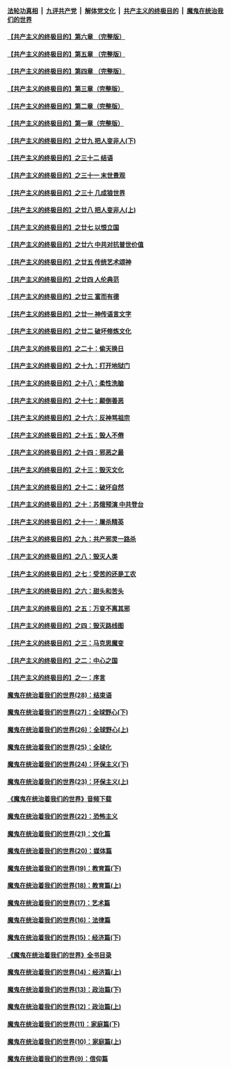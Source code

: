 ####  [法轮功真相](../../../../basic/blob/master/README.md?t=03110314) &nbsp;|&nbsp; [九评共产党](../../../../9ping.md/blob/master/README.md?t=03110314) &nbsp;|&nbsp; [解体党文化](../../../../jtdwh.md/blob/master/README.md?t=03110314)  &nbsp;|&nbsp; [共产主义的终极目的](../../../../gczydzjmd.md/blob/master/README.md?t=03110314) &nbsp;|&nbsp; [魔鬼在统治我们的世界](../../../../mgztzwmdsj.md/blob/master/README.md?t=03110314) 

#### [【共产主义的终极目的】第六章 （完整版）](../pages/nsc422/n11428913.md?t=03110314) 

#### [【共产主义的终极目的】第五章 （完整版）](../pages/nsc422/n11428912.md?t=03110314) 

#### [【共产主义的终极目的】第四章 （完整版）](../pages/nsc422/n11428907.md?t=03110314) 

#### [【共产主义的终极目的】第三章（完整版）](../pages/nsc422/n11428848.md?t=03110314) 

#### [【共产主义的终极目的】第二章（完整版）](../pages/nsc422/n11428831.md?t=03110314) 

#### [【共产主义的终极目的】第一章（完整版）](../pages/nsc422/n11417651.md?t=03110314) 

#### [【共产主义的终极目的】之廿九 把人变非人(下)](../pages/nsc422/n11344140.md?t=03110314) 

#### [【共产主义的终极目的】之三十二 结语](../pages/nsc422/n11360535.md?t=03110314) 

#### [【共产主义的终极目的】之三十一 末世景观](../pages/nsc422/n11351129.md?t=03110314) 

#### [【共产主义的终极目的】之三十 几成狼世界](../pages/nsc422/n11348280.md?t=03110314) 

#### [【共产主义的终极目的】之廿八 把人变非人(上)](../pages/nsc422/n11340492.md?t=03110314) 

#### [【共产主义的终极目的】之廿七 以恨立国](../pages/nsc422/n11336944.md?t=03110314) 

#### [【共产主义的终极目的】之廿六 中共对抗普世价值](../pages/nsc422/n11324785.md?t=03110314) 

#### [【共产主义的终极目的】之廿五 传统艺术颂神](../pages/nsc422/n11296396.md?t=03110314) 

#### [【共产主义的终极目的】之廿四 人伦典范](../pages/nsc422/n11296397.md?t=03110314) 

#### [【共产主义的终极目的】之廿三 富而有德](../pages/nsc422/n11283598.md?t=03110314) 

#### [【共产主义的终极目的】之廿一 神传语言文字](../pages/nsc422/n11263265.md?t=03110314) 

#### [【共产主义的终极目的】之廿二 破坏修炼文化](../pages/nsc422/n11245728.md?t=03110314) 

#### [【共产主义的终极目的】之二十：偷天换日](../pages/nsc422/n11238846.md?t=03110314) 

#### [【共产主义的终极目的】之十九：打开地狱门](../pages/nsc422/n11206376.md?t=03110314) 

#### [【共产主义的终极目的】之十八：柔性洗脑](../pages/nsc422/n11199994.md?t=03110314) 

#### [【共产主义的终极目的】之十七：颠倒善恶](../pages/nsc422/n11179782.md?t=03110314) 

#### [【共产主义的终极目的】之十六：反神骂祖宗](../pages/nsc422/n11166798.md?t=03110314) 

#### [【共产主义的终极目的】之十五：毁人不倦](../pages/nsc422/n11166792.md?t=03110314) 

#### [【共产主义的终极目的】之十四：邪恶之最](../pages/nsc422/n11150249.md?t=03110314) 

#### [【共产主义的终极目的】之十三：毁灭文化](../pages/nsc422/n11135227.md?t=03110314) 

#### [【共产主义的终极目的】之十二：破坏自然](../pages/nsc422/n11135214.md?t=03110314) 

#### [【共产主义的终极目的】之十：苏俄预演 中共登台](../pages/nsc422/n11118424.md?t=03110314) 

#### [【共产主义的终极目的】之十一：屠杀精英](../pages/nsc422/n11118442.md?t=03110314) 

#### [【共产主义的终极目的】之九：共产邪灵一路杀](../pages/nsc422/n11114139.md?t=03110314) 

#### [【共产主义的终极目的】之八：毁灭人类](../pages/nsc422/n11108503.md?t=03110314) 

#### [【共产主义的终极目的】之七：受苦的还是工农](../pages/nsc422/n11101809.md?t=03110314) 

#### [【共产主义的终极目的】之六：甜头和苦头](../pages/nsc422/n11096971.md?t=03110314) 

#### [【共产主义的终极目的】之五：万变不离其邪](../pages/nsc422/n11091285.md?t=03110314) 

#### [【共产主义的终极目的】之四：毁灭路线图](../pages/nsc422/n11086284.md?t=03110314) 

#### [【共产主义的终极目的】之三：马克思魔变](../pages/nsc422/n11061941.md?t=03110314) 

#### [【共产主义的终极目的】之二：中心之国](../pages/nsc422/n11047728.md?t=03110314) 

#### [【共产主义的终极目的】之一：序言](../pages/nsc422/n11086077.md?t=03110314) 

#### [魔鬼在统治着我们的世界(28)：结束语](../pages/nsc422/n10936246.md?t=03110314) 

#### [魔鬼在统治着我们的世界(27)：全球野心(下)](../pages/nsc422/n10928319.md?t=03110314) 

#### [魔鬼在统治着我们的世界(26)：全球野心(上)](../pages/nsc422/n10900318.md?t=03110314) 

#### [魔鬼在统治着我们的世界(25)：全球化](../pages/nsc422/n10788205.md?t=03110314) 

#### [魔鬼在统治着我们的世界(24)：环保主义(下)](../pages/nsc422/n10695307.md?t=03110314) 

#### [魔鬼在统治着我们的世界(23)：环保主义(上)](../pages/nsc422/n10688613.md?t=03110314) 

#### [《魔鬼在统治着我们的世界》音频下载](../pages/nsc422/n10635553.md?t=03110314) 

#### [魔鬼在统治着我们的世界(22)：恐怖主义](../pages/nsc422/n10614727.md?t=03110314) 

#### [魔鬼在统治着我们的世界(21)：文化篇](../pages/nsc422/n10597706.md?t=03110314) 

#### [魔鬼在统治着我们的世界(20)：媒体篇](../pages/nsc422/n10586579.md?t=03110314) 

#### [魔鬼在统治着我们的世界(19)：教育篇(下)](../pages/nsc422/n10564808.md?t=03110314) 

#### [魔鬼在统治着我们的世界(18)：教育篇(上)](../pages/nsc422/n10526970.md?t=03110314) 

#### [魔鬼在统治着我们的世界(17)：艺术篇](../pages/nsc422/n10499093.md?t=03110314) 

#### [魔鬼在统治着我们的世界(16)：法律篇](../pages/nsc422/n10485969.md?t=03110314) 

#### [魔鬼在统治着我们的世界(15)：经济篇(下)](../pages/nsc422/n10469975.md?t=03110314) 

#### [《魔鬼在统治着我们的世界》全书目录](../pages/nsc422/n10464261.md?t=03110314) 

#### [魔鬼在统治着我们的世界(14)：经济篇(上)](../pages/nsc422/n10457370.md?t=03110314) 

#### [魔鬼在统治着我们的世界(13)：政治篇(下)](../pages/nsc422/n10448270.md?t=03110314) 

#### [魔鬼在统治着我们的世界(12)：政治篇(上)](../pages/nsc422/n10444576.md?t=03110314) 

#### [魔鬼在统治着我们的世界(11)：家庭篇(下)](../pages/nsc422/n10440961.md?t=03110314) 

#### [魔鬼在统治着我们的世界(10)：家庭篇(上)](../pages/nsc422/n10435448.md?t=03110314) 

#### [魔鬼在统治着我们的世界(9)：信仰篇](../pages/nsc422/n10432159.md?t=03110314) 

